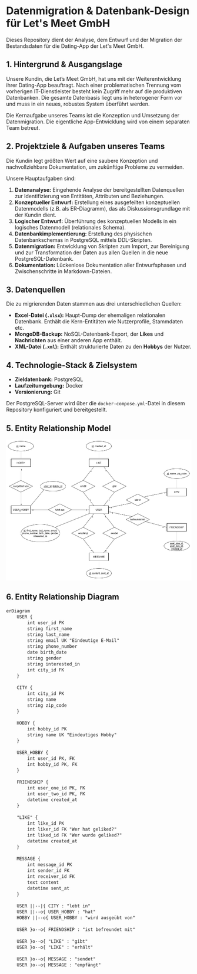 # Datenmigration & Datenbank-Design für Let's Meet GmbH

Dieses Repository dient der Analyse, dem Entwurf und der Migration der Bestandsdaten für die Dating-App der Let's Meet GmbH.

## 1. Hintergrund & Ausgangslage

Unsere Kundin, die Let’s Meet GmbH, hat uns mit der Weiterentwicklung ihrer Dating-App beauftragt. Nach einer problematischen Trennung vom vorherigen IT-Dienstleister besteht kein Zugriff mehr auf die produktiven Datenbanken. Die gesamte Datenbasis liegt uns in heterogener Form vor und muss in ein neues, robustes System überführt werden.

Die Kernaufgabe unseres Teams ist die Konzeption und Umsetzung der Datenmigration. Die eigentliche App-Entwicklung wird von einem separaten Team betreut.

## 2. Projektziele & Aufgaben unseres Teams

Die Kundin legt größten Wert auf eine saubere Konzeption und nachvollziehbare Dokumentation, um zukünftige Probleme zu vermeiden.

Unsere Hauptaufgaben sind:

1. **Datenanalyse:** Eingehende Analyse der bereitgestellten Datenquellen zur Identifizierung von Entitäten, Attributen und Beziehungen.
2. **Konzeptueller Entwurf:** Erstellung eines ausgefeilten konzeptuellen Datenmodells (z.B. als ER-Diagramm), das als Diskussionsgrundlage mit der Kundin dient.
3. **Logischer Entwurf:** Überführung des konzeptuellen Modells in ein logisches Datenmodell (relationales Schema).
4. **Datenbankimplementierung:** Erstellung des physischen Datenbankschemas in PostgreSQL mittels DDL-Skripten.
5. **Datenmigration:** Entwicklung von Skripten zum Import, zur Bereinigung und zur Transformation der Daten aus allen Quellen in die neue PostgreSQL-Datenbank.
6. **Dokumentation:** Lückenlose Dokumentation aller Entwurfsphasen und Zwischenschritte in Markdown-Dateien.

## 3. Datenquellen

Die zu migrierenden Daten stammen aus drei unterschiedlichen Quellen:

* **Excel-Datei (`.xlsx`):** Haupt-Dump der ehemaligen relationalen Datenbank. Enthält die Kern-Entitäten wie Nutzerprofile, Stammdaten etc.
* **MongoDB-Backup:** NoSQL-Datenbank-Export, der **Likes** und **Nachrichten** aus einer anderen App enthält.
* **XML-Datei (`.xml`):** Enthält strukturierte Daten zu den **Hobbys** der Nutzer.

## 4. Technologie-Stack & Zielsystem

* **Zieldatenbank:** PostgreSQL
* **Laufzeitumgebung:** Docker
* **Versionierung:** Git

Der PostgreSQL-Server wird über die `docker-compose.yml`-Datei in diesem Repository konfiguriert und bereitgestellt.

## 5. Entity Relationship Model

![ERM Picture](./images/letsmeetErm.png)

## 6. Entity Relationship Diagram

```mermaid
erDiagram
    USER {
        int user_id PK
        string first_name
        string last_name
        string email UK "Eindeutige E-Mail"
        string phone_number
        date birth_date
        string gender
        string interested_in
        int city_id FK
    }

    CITY {
        int city_id PK
        string name
        string zip_code
    }

    HOBBY {
        int hobby_id PK
        string name UK "Eindeutiges Hobby"
    }

    USER_HOBBY {
        int user_id PK, FK
        int hobby_id PK, FK
    }

    FRIENDSHIP {
        int user_one_id PK, FK
        int user_two_id PK, FK
        datetime created_at
    }

    "LIKE" {
        int like_id PK
        int liker_id FK "Wer hat geliked?"
        int liked_id FK "Wer wurde geliked?"
        datetime created_at
    }

    MESSAGE {
        int message_id PK
        int sender_id FK
        int receiver_id FK
        text content
        datetime sent_at
    }

    USER ||--|{ CITY : "lebt in"
    USER ||--o{ USER_HOBBY : "hat"
    HOBBY ||--o{ USER_HOBBY : "wird ausgeübt von"
  
    USER }o--o{ FRIENDSHIP : "ist befreundet mit"
  
    USER }o--o{ "LIKE" : "gibt"
    USER }o--o{ "LIKE" : "erhält"

    USER }o--o{ MESSAGE : "sendet"
    USER }o--o{ MESSAGE : "empfängt"
```
